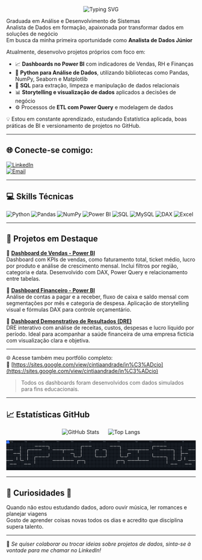 

<p align="center">
  <img src="https://readme-typing-svg.demolab.com?font=Fira+Code&weight=500&size=30&pause=1000&color=800080&center=true&vCenter=true&random=false&width=500&lines=Ol%C3%A1%21+Sou+a+Cintia+%F0%9F%91%8B" alt="Typing SVG" />
</p>

Graduada em Análise e Desenvolvimento de Sistemas  
Analista de Dados em formação, apaixonada por transformar dados em soluções de negócio  
Em busca da minha primeira oportunidade como **Analista de Dados Júnior**  

Atualmente, desenvolvo projetos próprios com foco em:

- 📈 **Dashboards no Power BI** com indicadores de Vendas, RH e Finanças  
- 🐍 **Python para Análise de Dados**, utilizando bibliotecas como Pandas, NumPy, Seaborn e Matplotlib  
- 💾 **SQL** para extração, limpeza e manipulação de dados relacionais  
- 📊 **Storytelling e visualização de dados** aplicados a decisões de negócio  
- ⚙️ Processos de **ETL com Power Query** e modelagem de dados  

💡 Estou em constante aprendizado, estudando Estatística aplicada, boas práticas de BI e versionamento de projetos no GitHub.

---

## 🌐 **Conecte-se comigo:**

[![LinkedIn](https://img.shields.io/badge/LinkedIn-%230077B5.svg?style=for-the-badge&logo=linkedin&logoColor=white)](https://www.linkedin.com/in/cintia-psandrade)  
[![Email](https://img.shields.io/badge/Email-D14836?style=for-the-badge&logo=gmail&logoColor=white)](mailto:cintiabcge@gmail.com)


---

## 💻 **Skills Técnicas**

![Python](https://img.shields.io/badge/Python-3776AB.svg?style=for-the-badge&logo=python&logoColor=white)
![Pandas](https://img.shields.io/badge/Pandas-150458.svg?style=for-the-badge&logo=pandas&logoColor=white)
![NumPy](https://img.shields.io/badge/NumPy-013243.svg?style=for-the-badge&logo=numpy&logoColor=white)
![Power BI](https://img.shields.io/badge/Power%20BI-F2C811.svg?style=for-the-badge&logo=powerbi&logoColor=white)
![SQL](https://img.shields.io/badge/SQL-4479A1.svg?style=for-the-badge&logo=mysql&logoColor=white)
![MySQL](https://img.shields.io/badge/MySQL-005C84.svg?style=for-the-badge&logo=mysql&logoColor=white)
![DAX](https://img.shields.io/badge/DAX-003865?style=for-the-badge&logo=data&logoColor=white)
![Excel](https://img.shields.io/badge/Excel-217346?style=for-the-badge&logo=microsoft-excel&logoColor=white)

---

## 🚀 Projetos em Destaque

📌 [**Dashboard de Vendas - Power BI**](https://app.powerbi.com/view?r=eyJrIjoiMjg1ZmM1MzctNzdmNy00MjU4LWIxNTYtYjg2OWEyYTE5ODQ4IiwidCI6IjY1OWNlMmI4LTA3MTQtNDE5OC04YzM4LWRjOWI2MGFhYmI1NyJ9)  
Dashboard com KPIs de vendas, como faturamento total, ticket médio, lucro por produto e análise de crescimento mensal. Inclui filtros por região, categoria e data. Desenvolvido com DAX, Power Query e relacionamento entre tabelas.

📌 [**Dashboard Financeiro - Power BI**](https://app.powerbi.com/view?r=eyJrIjoiZWZhN2JkODMtNjk2MS00MWE5LWI5ZDQtNDhmNWU0YTgwMGQ3IiwidCI6IjY1OWNlMmI4LTA3MTQtNDE5OC04YzM4LWRjOWI2MGFhYmI1NyJ9)  
Análise de contas a pagar e a receber, fluxo de caixa e saldo mensal com segmentações por mês e categoria de despesa. Aplicação de storytelling visual e fórmulas DAX para controle orçamentário.

📌 [**Dashboard Demonstrativo de Resultados (DRE)**](https://app.powerbi.com/view?r=eyJrIjoiZTZhYzE0ZjctYTMxMi00NzgwLTkyN2MtM2RkMDU5NGZmMTQxIiwidCI6IjY1OWNlMmI4LTA3MTQtNDE5OC04YzM4LWRjOWI2MGFhYmI1NyJ9)  
DRE interativo com análise de receitas, custos, despesas e lucro líquido por período. Ideal para acompanhar a saúde financeira de uma empresa fictícia com visualização clara e objetiva.

---

🌐 Acesse também meu portfólio completo:  
🔗 [https://sites.google.com/view/cintiaandrade/in%C3%ADcio](https://sites.google.com/view/cintiaandrade/in%C3%ADcio)

> Todos os dashboards foram desenvolvidos com dados simulados para fins educacionais.

---

## 📈 **Estatísticas GitHub**
<p align="center">
  <img src="https://github-readme-stats.vercel.app/api?username=Cintiabge&theme=radical&hide_border=false&include_all_commits=true&count_private=true" alt="GitHub Stats" height="200" style="margin-right: 20px;"/>
  <img src="https://github-readme-stats.vercel.app/api/top-langs/?username=Cintiabge&theme=radical&hide_border=false&layout=compact" alt="Top Langs" height="200"/>
</p>


![Pacman Graph](https://raw.githubusercontent.com/isabelardg/isabelardg/output/pacman-contribution-graph-dark.svg)



---

## 🎵 Curiosidades 🎵

Quando não estou estudando dados, adoro ouvir música, ler romances e planejar viagens  
Gosto de aprender coisas novas todos os dias e acredito que disciplina supera talento.

---

💬 *Se quiser colaborar ou trocar ideias sobre projetos de dados, sinta-se à vontade para me chamar no LinkedIn!*

